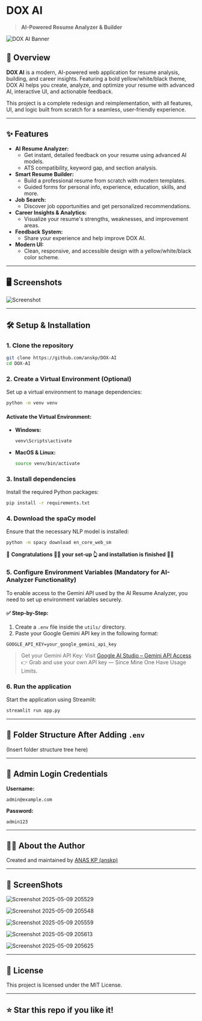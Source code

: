 # DOX AI

> **AI-Powered Resume Analyzer & Builder**

![DOX AI Banner](https://avatars.githubusercontent.com/anskp)

## 🚀 Overview

**DOX AI** is a modern, AI-powered web application for resume analysis, building, and career insights. Featuring a bold yellow/white/black theme, DOX AI helps you create, analyze, and optimize your resume with advanced AI, interactive UI, and actionable feedback.

This project is a complete redesign and reimplementation, with all features, UI, and logic built from scratch for a seamless, user-friendly experience.

---

## ✨ Features

- **AI Resume Analyzer:**
  - Get instant, detailed feedback on your resume using advanced AI models.
  - ATS compatibility, keyword gap, and section analysis.
- **Smart Resume Builder:**
  - Build a professional resume from scratch with modern templates.
  - Guided forms for personal info, experience, education, skills, and more.
- **Job Search:**
  - Discover job opportunities and get personalized recommendations.
- **Career Insights & Analytics:**
  - Visualize your resume's strengths, weaknesses, and improvement areas.
- **Feedback System:**
  - Share your experience and help improve DOX AI.
- **Modern UI:**
  - Clean, responsive, and accessible design with a yellow/white/black color scheme.

---

## 🖥️ Screenshots

![Screenshot](https://user-images.githubusercontent.com/202119875/placeholder.png)

---

## 🛠️ Setup & Installation

### 1. Clone the repository
```bash
git clone https://github.com/anskp/DOX-AI
cd DOX-AI
```

### 2. Create a Virtual Environment (Optional)
Set up a virtual environment to manage dependencies:
```bash
python -m venv venv
```

#### Activate the Virtual Environment:
- **Windows:**
  ```bash
  venv\Scripts\activate
  ```
- **MacOS & Linux:**
  ```bash
  source venv/bin/activate
  ```

### 3. Install dependencies
Install the required Python packages:
```bash
pip install -r requirements.txt
```

### 4. Download the spaCy model
Ensure that the necessary NLP model is installed:
```bash
python -m spacy download en_core_web_sm
```

🎉 **Congratulations 🥳😱 your set-up 👆 and installation is finished 🥳😱**

### 5. Configure Environment Variables (Mandatory for AI-Analyzer Functionality)
To enable access to the Gemini API used by the AI Resume Analyzer, you need to set up environment variables securely.

#### ✅ Step-by-Step:
1. Create a `.env` file inside the `utils/` directory.
2. Paste your Google Gemini API key in the following format:

```env
GOOGLE_API_KEY=your_google_gemini_api_key
```

> Get your Gemini API Key: Visit [Google AI Studio – Gemini API Access](https://aistudio.google.com/app/apikey) 👉 Grab and use your own API key — Since Mine One Have Usage Limits.

### 6. Run the application
Start the application using Streamlit:
```bash
streamlit run app.py
```

---

## 📁 Folder Structure After Adding `.env`

(Insert folder structure tree here)

---

## 🔐 Admin Login Credentials

**Username:**
```
admin@example.com
```
**Password:**
```
admin123
```

---

## 🙋‍♂️ About the Author

Created and maintained by [ANAS KP (anskp)](https://github.com/anskp)

---

## 📸 ScreenShots

![Screenshot 2025-05-09 205529](https://github.com/user-attachments/assets/04d442eb-ba6e-4860-ba98-75838a7b0839)

![Screenshot 2025-05-09 205548](https://github.com/user-attachments/assets/b395c6c1-565f-416b-8af6-eb029d51b069)

![Screenshot 2025-05-09 205559](https://github.com/user-attachments/assets/d6352181-6223-45d7-939b-ae69c60d11f4)

![Screenshot 2025-05-09 205613](https://github.com/user-attachments/assets/575d35a8-3e28-4bde-bb53-d7f8995fa613)

![Screenshot 2025-05-09 205625](https://github.com/user-attachments/assets/19af9490-e02d-40cd-bcc9-fa79a9194b35)

---

## 📄 License

This project is licensed under the MIT License.

---

## ⭐️ Star this repo if you like it!
